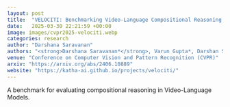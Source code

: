 ```yaml
---
layout: post
title:  "VELOCITI: Benchmarking Video-Language Compositional Reasoning with Strict Entailment"
date:   2025-03-30 22:21:59 +00:00
image: images/cvpr2025-velociti.webp
categories: research
author: "Darshana Saravanan"
authors: "<strong>Darshana Saravanan*</strong>, Varun Gupta*, Darshan Singh*, Zeeshan Khan, Vineet Gandhi, Makarand Tapaswi"
venue: "Conference on Computer Vision and Pattern Recognition (CVPR)"
arxiv: "https://arxiv.org/abs/2406.10889"
website: "https://katha-ai.github.io/projects/velociti/"
---
```


A benchmark for evaluating compositional reasoning in Video-Language Models.